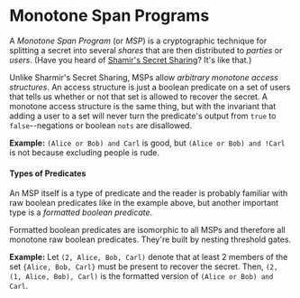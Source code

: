 Monotone Span Programs
======================

A *Monotone Span Program* (or *MSP*) is a cryptographic technique for splitting
a secret into several *shares* that are then distributed to *parties* or
*users*.  (Have you heard of [Shamir's Secret Sharing](http://en.wikipedia.org/wiki/Shamir%27s_Secret_Sharing)?  It's like that.)

Unlike Sharmir's Secret Sharing, MSPs allow *arbitrary monotone access
structures*.  An access structure is just a boolean predicate on a set of users
that tells us whether or not that set is allowed to recover the secret.  A
monotone access structure is the same thing, but with the invariant that adding
a user to a set will never turn the predicate's output from `true` to
`false`--negations or boolean `nots` are disallowed.

**Example:**  `(Alice or Bob) and Carl` is good, but `(Alice or Bob) and !Carl`
is not because excluding people is rude.


#### Types of Predicates

An MSP itself is a type of predicate and the reader is probably familiar with
raw boolean predicates like in the example above, but another important type is
a *formatted boolean predicate*.

Formatted boolean predicates are isomorphic to all MSPs and therefore all
monotone raw boolean predicates.  They're built by nesting threshold gates.

**Example:**  Let `(2, Alice, Bob, Carl)` denote that at least 2 members of the
set `{Alice, Bob, Carl}` must be present to recover the secret.  Then,
`(2, (1, Alice, Bob), Carl)` is the formatted version of
`(Alice or Bob) and Carl`.

